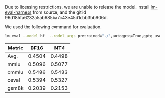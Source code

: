 Due to licensing restrictions, we are unable to release the model. Install [lm-eval-harness](https://github.com/EleutherAI/lm-evaluation-harness.git) from source, and the git id 96d185fa6232a5ab685ba7c43e45d1dbb3bb906d.

We used the following command for evaluation.

~~~bash
lm_eval --model hf  --model_args pretrained="./",autogptq=True,gptq_use_triton=True,trust_remote_code=True --device cuda:0 --tasks ceval-valid,cmmlu,mmlu,gsm8k --batch_size 16 --num_fewshot 0
~~~

| Metric | BF16   | INT4   |
|--------|--------|--------|
| Avg.   | 0.4504 | 0.4498 |
| mmlu   | 0.5096 | 0.5077 |
| cmmlu  | 0.5486 | 0.5433 |
| ceval  | 0.5394 | 0.5327 |
| gsm8k  | 0.2039 | 0.2153 |
